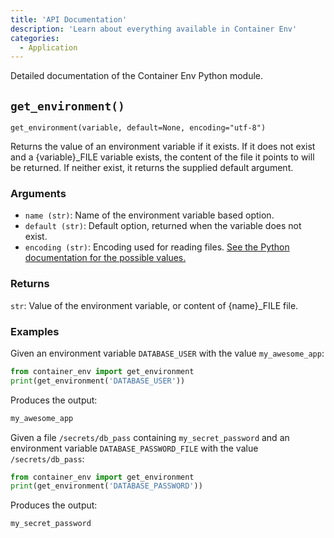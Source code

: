 ```yaml
---
title: 'API Documentation'
description: 'Learn about everything available in Container Env'
categories:
  - Application
---
```


Detailed documentation of the Container Env Python module.

## `get_environment()`

`get_environment(variable, default=None, encoding="utf-8")`

Returns the value of an environment variable if it exists.
If it does not exist and a {variable}_FILE variable exists, the content of
the file it points to will be returned.
If neither exist, it returns the supplied default argument.

### Arguments

* `name (str)`: Name of the environment variable based option.
* `default (str)`: Default option, returned when the variable does not exist.
* `encoding (str)`: Encoding used for reading files. [See the Python documentation for the possible values.](https://docs.python.org/3/library/codecs.html#standard-encodings)

### Returns

`str`: Value of the environment variable, or content of {name}_FILE file.

### Examples

Given an environment variable `DATABASE_USER` with the value `my_awesome_app`:

```python
from container_env import get_environment
print(get_environment('DATABASE_USER'))
```

Produces the output:

```s
my_awesome_app
```

Given a file `/secrets/db_pass` containing `my_secret_password` and an environment variable `DATABASE_PASSWORD_FILE` with the value `/secrets/db_pass`:

```python
from container_env import get_environment
print(get_environment('DATABASE_PASSWORD'))
```

Produces the output:

```s
my_secret_password
```
